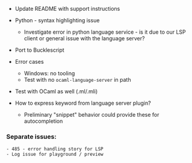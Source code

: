 - Update README with support instructions

- Python - syntax highlighting issue
    - Investigate error in python language service - is it due to our LSP client or general issue with the language server?

- Port to Bucklescript

- Error cases
    - Windows: no tooling
    - Test with no `ocaml-language-server` in path

- Test with OCaml as well (.ml/.mli)

- How to express keyword from language server plugin?
    - Preliminary "snippet" behavior could provide these for autocompletion

### Separate issues:
    - 485 - error handling story for LSP
    - Log issue for playground / preview
